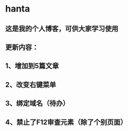 # hanta
这是我的个人博客，可供大家学习使用
---------------
更新内容：
---------------
1、增加到5篇文章
---------------
2、改变右键菜单
---------------
3、绑定域名（待办）
---------------
4、禁止了F12审查元素（除了个别页面）
---------------

